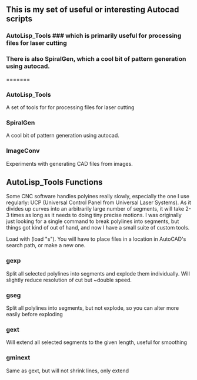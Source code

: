 ## This is my set of useful or interesting Autocad scripts

### AutoLisp_Tools ### which is primarily useful for processing files for laser cutting
### There is also SpiralGen, which a cool bit of pattern generation using autocad. 
=======
### AutoLisp_Tools
A set of tools for for processing files for laser cutting
### SpiralGen
A cool bit of pattern generation using autocad. 
### ImageConv
Experiments with generating CAD files from images. 

 

## AutoLisp_Tools Functions

Some CNC software handles polyines really slowly, especially the one I use regularly: UCP (Universal Control Panel from Universal Laser Systems). As it divides up curves into an arbitrarily large number of segments, it will take 2-3 times as long as it needs to doing tiny precise motions. I was originally just looking for a single command to break polylines into segments, but things got kind of out of hand, and now I have a small suite of custom tools. 

Load with (load "s"). You will have to place files in a location in AutoCAD's search path, or make a new one.

### gexp
Split all selected polylines into segments and explode them individually. Will slightly reduce resolution of cut but \~double speed.

### gseg
Split all polylines into segments, but not explode, so you can alter more easily before exploding

### gext
Will extend all selected segments to the given length, useful for smoothing

### gminext
Same as gext, but will not shrink lines, only extend
